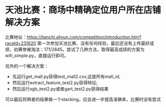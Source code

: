 # 天池比赛：商场中精确定位用户所在店铺解决方案

比赛地址：https://tianchi.aliyun.com/competition/introduction.htm?raceId=231620
第一次参加天池比赛，没有任何经验，最后还没有上传最好成绩，初赛惨被淘汰：171/2845。尝试了几种方法，取得最高成绩的方案为wifi_simple.py，直接运行即可。

另外的一个解决方案：
- 先运行get_mall.py获得test_mall2.csv,这是所有mall_id;
- 然后运行extract_feature_test2.py获得特征;
- 然后运行xgb_test2.py或者gart_test2.py获得结果


可以最后将两者的结果做一个stacking，应会进一步提高准确率，比赛时没有尝试
